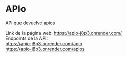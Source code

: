 # APIo
API que devuelve apios

Link de la página web: https://apio-j8p3.onrender.com/ \
Endpoints de la API:\
    https://apio-j8p3.onrender.com/apio \
    https://apio-j8p3.onrender.com/apios
